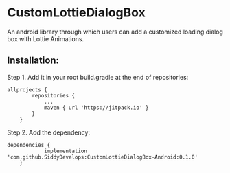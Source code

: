 # CustomLottieDialogBox
An android library through which users can add a customized loading dialog box with Lottie Animations.

## Installation:
Step 1. Add it in your root build.gradle at the end of repositories:
```
allprojects {
		repositories {
			...
			maven { url 'https://jitpack.io' }
		}
	}
```
Step 2. Add the dependency:
```
dependencies {
	        implementation 'com.github.SiddyDevelops:CustomLottieDialogBox-Android:0.1.0'
	}
```
